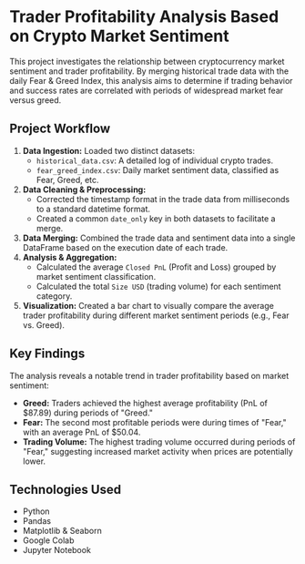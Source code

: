 # Trader Profitability Analysis Based on Crypto Market Sentiment

This project investigates the relationship between cryptocurrency market sentiment and trader profitability. By merging historical trade data with the daily Fear & Greed Index, this analysis aims to determine if trading behavior and success rates are correlated with periods of widespread market fear versus greed.

## Project Workflow
1.  **Data Ingestion:** Loaded two distinct datasets:
    * `historical_data.csv`: A detailed log of individual crypto trades.
    * `fear_greed_index.csv`: Daily market sentiment data, classified as Fear, Greed, etc.
2.  **Data Cleaning & Preprocessing:**
    * Corrected the timestamp format in the trade data from milliseconds to a standard datetime format.
    * Created a common `date_only` key in both datasets to facilitate a merge.
3.  **Data Merging:** Combined the trade data and sentiment data into a single DataFrame based on the execution date of each trade.
4.  **Analysis & Aggregation:**
    * Calculated the average `Closed PnL` (Profit and Loss) grouped by market sentiment classification.
    * Calculated the total `Size USD` (trading volume) for each sentiment category.
5.  **Visualization:** Created a bar chart to visually compare the average trader profitability during different market sentiment periods (e.g., Fear vs. Greed).

## Key Findings
The analysis reveals a notable trend in trader profitability based on market sentiment:
-   **Greed:** Traders achieved the highest average profitability (PnL of $87.89) during periods of "Greed."
-   **Fear:** The second most profitable periods were during times of "Fear," with an average PnL of $50.04.
-   **Trading Volume:** The highest trading volume occurred during periods of "Fear," suggesting increased market activity when prices are potentially lower.

## Technologies Used
-   Python
-   Pandas
-   Matplotlib & Seaborn
-   Google Colab
-   Jupyter Notebook
